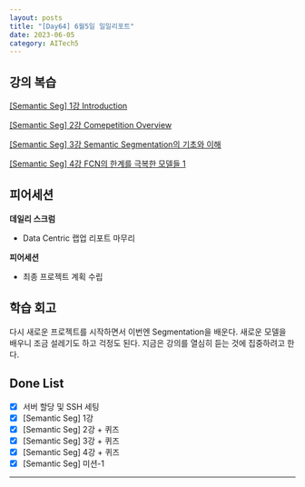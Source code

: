 ```yaml
---
layout: posts
title: "[Day64] 6월5일 일일리포트"
date: 2023-06-05
category: AITech5
---
```


## 강의 복습

[[Semantic Seg] 1강 Introduction](https://www.notion.so/Semantic-Seg-1-Introduction-9c2cc2f46e454370bd19756cc9555935?pvs=21) 

[[Semantic Seg] 2강 Comepetition Overview](https://www.notion.so/Semantic-Seg-2-Comepetition-Overview-49b2c56ae9e945ad963a2063412edad7?pvs=21) 

[[Semantic Seg] 3강 Semantic Segmentation의 기초와 이해](https://www.notion.so/Semantic-Seg-3-Semantic-Segmentation-2d7b4f61c04c4ac093974f3242616a71?pvs=21) 

[[Semantic Seg] 4강 FCN의 한계를 극복한 모델들 1](https://www.notion.so/Semantic-Seg-4-FCN-1-3c50410fcced4a2f961c7dea41439eb2?pvs=21) 

## 피어세션

**데일리 스크럼**

- Data Centric 랩업 리포트 마무리

**피어세션**

- 최종 프로젝트 계획 수립

## 학습 회고

다시 새로운 프로젝트를 시작하면서 이번엔 Segmentation을 배운다. 새로운 모델을 배우니 조금 설레기도 하고 걱정도 된다. 지금은 강의를 열심히 듣는 것에 집중하려고 한다.

## Done List

- [x]  서버 할당 및 SSH 세팅
- [x]  [Semantic Seg] 1강
- [x]  [Semantic Seg] 2강 + 퀴즈
- [x]  [Semantic Seg] 3강 + 퀴즈
- [x]  [Semantic Seg] 4강 + 퀴즈
- [x]  [Semantic Seg] 미션-1
    
---
